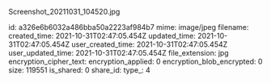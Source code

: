 Screenshot_20211031_104520.jpg

id: a326e6b6032a486bba50a2223af984b7
mime: image/jpeg
filename: 
created_time: 2021-10-31T02:47:05.454Z
updated_time: 2021-10-31T02:47:05.454Z
user_created_time: 2021-10-31T02:47:05.454Z
user_updated_time: 2021-10-31T02:47:05.454Z
file_extension: jpg
encryption_cipher_text: 
encryption_applied: 0
encryption_blob_encrypted: 0
size: 119551
is_shared: 0
share_id: 
type_: 4